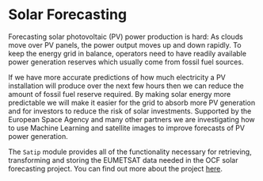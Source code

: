 # Solar Forecasting

Forecasting solar photovoltaic (PV) power production is hard: As clouds move over PV panels, the power output moves up and down rapidly. To keep the energy grid in balance, operators need to have readily available power generation reserves which usually come from fossil fuel sources.

If we have more accurate predictions of how much electricity a PV installation will produce over the next few hours then we can reduce the amount of fossil fuel reserve required. By making solar energy more predictable we will make it easier for the grid to absorb more PV generation and for investors to reduce the risk of solar investments. Supported by the European Space Agency and many other partners we are investigating how to use Machine Learning and satellite images to improve forecasts of PV power generation.

The `Satip` module provides all of the functionality necessary for retrieving, transforming and storing the EUMETSAT data needed in the OCF solar forecasting project. You can find out more about the project [here](https://openclimatefix.org/projects/forecasting).